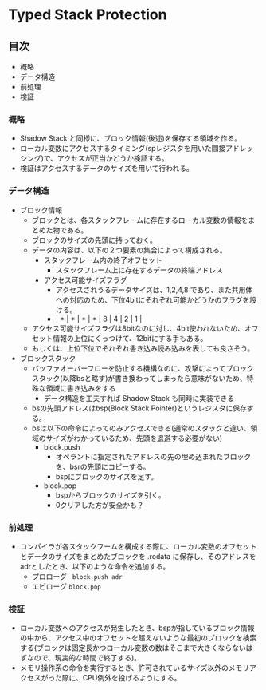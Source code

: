 # Typed Stack Protection
## 目次
- 概略
- データ構造
- 前処理
- 検証

### 概略
- Shadow Stack と同様に、ブロック情報(後述)を保存する領域を作る。
- ローカル変数にアクセスするタイミング(spレジスタを用いた間接アドレッシング)で、アクセスが正当かどうか検証する。
- 検証はアクセスするデータのサイズを用いて行われる。

### データ構造
- ブロック情報
    - ブロックとは、各スタックフレームに存在するローカル変数の情報をまとめた物である。
    - ブロックのサイズの先頭に持っておく。
    - データの内容は、以下の２つ要素の集合によって構成される。
        - スタックフレーム内の終了オフセット
            - スタックフレーム上に存在するデータの終端アドレス
        - アクセス可能サイズフラグ
            - アクセスされうるデータサイズは、1,2,4,8 であり、また共用体への対応のため、下位4bitにそれぞれ可能かどうかのフラグを設ける。
            - | * | * | * | * | 8 | 4 | 2 | 1 |
    - アクセス可能サイズフラグは8bitなのに対し、4bit使われないため、オフセット情報の上位にくっつけて、12bitにする手もある。
    - もしくは、上位下位でそれぞれ書き込み読み込みを表しても良さそう。
- ブロックスタック
    - バッファオーバーフローを防止する機構なのに、攻撃によってブロックスタック(以降bsと略す)が書き換わってしまったら意味がないため、特殊な領域に書き込みをする
        - データ構造を工夫すれば Shadow Stack も同時に実装できる
    - bsの先頭アドレスはbsp(Block Stack Pointer)というレジスタに保存する。
    - bsは以下の命令によってのみアクセスできる(通常のスタックと違い、領域のサイズがわかっているため、先頭を退避する必要がない)
        - block.push
            - オペラントに指定されたアドレスの先の埋め込まれたブロックを、bsrの先頭にコピーする。
            - bspにブロックのサイズを足す。
        - block.pop
            - bspからブロックのサイズを引く。
            - 0クリアした方が安全かも？

### 前処理
- コンパイラが各スタックフームを構成する際に、ローカル変数のオフセットとデータのサイズをまとめたブロックを .rodata に保存し、そのアドレスをadrとしたとき、以下のような命令を追加する。
    - プロローグ
        ``` block.push adr```
    - エピローグ
        ``` block.pop ```

### 検証
- ローカル変数へのアクセスが発生したとき、bspが指しているブロック情報の中から、アクセス中のオフセットを超えないような最初のブロックを検索する(ブロックは固定長かつローカル変数の数はそこまで大きくならないはずなので、現実的な時間で終了する)。
- メモリ操作系の命令を実行するとき、許可されているサイズ以外のメモリアクセスがった際に、CPU例外を投げるようにする。


